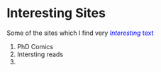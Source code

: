 # Interesting Sites

Some of the sites which I find very <span style="color:blue"> *Interesting* text</span> 

1. PhD Comics
2. Intersting reads
3. 
